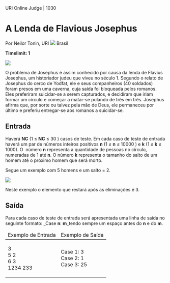 <div class="header"><span>URI Online Judge | 1030</span>

# A Lenda de Flavious Josephus

<div>

Por Neilor Tonin, URI ![](https://resources.urionlinejudge.com.br/gallery/images/flags/br.gif) Brasil

</div>

**Timelimit: 1**</div>

<div class="problem">

<div class="description">

![](https://resources.urionlinejudge.com.br/gallery/images/problems/UOJ_1030_a.jpg)
  
  O problema de Josephus é assim conhecido por causa da lenda de Flavius Josephus, um historiador judeu que viveu no século 1\. Segundo o relato de Josephus do cerco de Yodfat, ele e seus companheiros (40 soldados) foram presos em uma caverna, cuja saída foi bloqueada pelos romanos. Eles preferiram suicidar-se a serem capturados, e decidiram que iriam formar um círculo e começar a matar-se pulando de três em três. Josephus afirma que, por sorte ou talvez pela mão de Deus, ele permaneceu por último e preferiu entregar-se aos romanos a suicidar-se.

</div>

## Entrada

<div class="input">

Haverá **NC** (1 ≤ **NC** ≤ 30 ) casos de teste. Em cada caso de teste de entrada haverá um par de números inteiros positivos **n** (1 ≤ **n** ≤ 10000 ) e **k** (1 ≤ **k** ≤ 1000). O  número **n** representa a quantidade de pessoas no círculo, numeradas de 1 até **n**. O número **k** representa o tamanho do salto de um homem até o próximo homem que será morto.

Segue um exemplo com 5 homens e um salto = 2.

![](https://resources.urionlinejudge.com.br/gallery/images/problems/UOJ_1030_b.jpg)

Neste exemplo o elemento que restará após as eliminações é 3.</div>

## Saída

<div class="output">

Para cada caso de teste de entrada será apresentada uma linha de saída no seguinte formato: _Case **n**: **m**_tendo sempre um espaço antes do **n** e do **m**.

</div>

<table>

<thead>

<tr>

<td>Exemplo de Entrada</td>

<td>Exemplo de Saída</td>

</tr>

</thead>

<tbody>

<tr>

<td class="division">

3  
5 2  
6 3  
1234 233

</td>

<td>

Case 1: 3  
Case 2: 1  
Case 3: 25

</td>

</tr>

</tbody>

</table>

</div>
